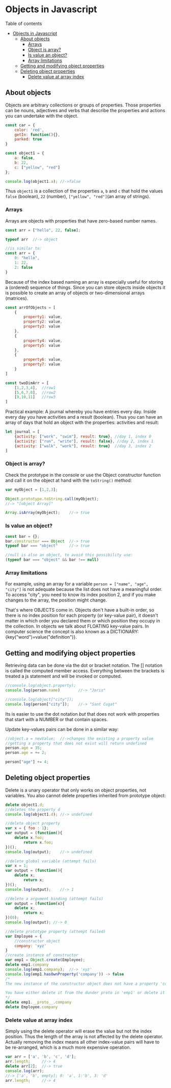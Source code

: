 # Objects in Javascript
Table of contents
- [Objects in Javascript](#objects-in-javascript)
	- [About objects](#about-objects)
		- [Arrays](#arrays)
		- [Object is array?](#object-is-array)
		- [Is value an object?](#is-value-an-object)
		- [Array limitations](#array-limitations)
	- [Getting and modifying object properties](#getting-and-modifying-object-properties)
	- [Deleting object properties](#deleting-object-properties)
		- [Delete value at array index](#delete-value-at-array-index)

## About objects
Objects are arbitrary collections or groups of properties. Those properties can be nouns, adjectives and verbs that describe the properties and actions you can undertake with the object.
```js
const car = {
	color: 'red', 
	getIn: function(){}, 
	parked: true
}

const object1 = {
	a: false,
	b: 22,
	c: ["yellow", "red"]
};

console.log(object1.a); //->false
```
Thus `object1` is a collection of the properties `a`, `b` and `c` that hold the values `false` (boolean), `22` (number), `["yellow", "red"]`(an array of strings).

### Arrays
Arrays are objects with properties that have zero-based number names.
```js
const arr = ["hello", 22, false]; 

typeof arr	//-> object

//is similar to:
const arr = {
	0: "hello",
	1: 22,
	2: false	
}
```
Because of the index based naming an array is especially useful for storing a (ordered) sequence of things. Since you can store objects inside objects it is possible to create an array of objects or two-dimensional arrays (matrices).
```js
const arrOfObjects = [
	{
		property1: value, 
		property2: value, 
		property3: value
	},
	{
		property4: value, 
		property5: value
	},
	{
		property6: value, 
		property7: value
	}	
]

const twoDimArr = [
	[1,2,3,4],	//row1
	[5,6,7,8],	//row2
	[9,10,11]	//row3
]
```
Practical example: A journal whereby you have entries every day. Inside every day you have activities and a result (boolean). Thus you can have an array of days that hold an object with the properties: activities and result:
```js
let journal = [
	{activity: ["work", "swim"], result: true}, //day 1, index 0
	{activity: ["run", "write"], result: false}, //day 2, index 1
	{activity: ["walk", "work"], result: true}	//day 3, index 2 
]
```
### Object is array?
Check the prototype in the console or use the Object constructor function and call it on the object at hand with the `toString()` method:
```js
var myObject = [1,2,3];

Object.prototype.toString.call(myObject);	
//-> "[object Array]"

Array.isArray(myObject);	//-> true
```

### Is value an object?
```js
const bar = {};
bar.constructor === Object	//-> true
typeof bar === "object"		//-> true

//null is also an object, to avoid this possibility use:
(typeof bar === "object" && bar !== null)
```
### Array limitations
For example, using an array for a variable `person = ["name", "age", "city"]` is not adequate because the list does not have a meaningful order. To access "city", you need to know its index position 2, and if you make changes to the array, the position might change.

That's where OBJECTS come in. Objects don't have a built-in order, so there is no index position for each property (or key-value pair), it doesn't matter in which order you declared them or which position they occupy in the collection. In objects we talk about FLOATING key-value pairs. In computer science the concept is also known as a DICTIONARY: {key("word")=value("definition")}.

## Getting and modifying object properties
Retrieving data can be done via the dot or bracket notation. The [] notation is called the computed member access. Everything between the brackets is treated a js statement and will be invoked or computed.
```js	
//console.log(object.property); 
console.log(person.name) 		//-> "Joris"

//console.log(object["city"]);
console.log(person["city"]); 	//-> "Sant Cugat"
```
Its is easier to use the dot notation *but* that does not work with properties that start with a NUMBER or that contain spaces.

Update key-values pairs can be done in a similar way:
```js
//object.a = newValue; 	//->changes the existing a property value
//getting a property that does not exist will return undefined 
person.age = 35;
person.age = += 2; 

person["age"] += 4;
```
## Deleting object properties
Delete is a unary operator that only works on object properties, not variables. You also cannot delete properties inherited from prototype object:
```js
delete object1.d; 
//deletes the property d
console.log(object1.d); //-> undefined 

//delete object property
var x = { foo : 1};
var output = (function(){
	delete x.foo;
    	return x.foo;
})();
console.log(output);	//-> undefined

//delete global variable (attempt fails)
var x = 1;
var output = (function(){
	delete x;
    	return x;
})();
console.log(output);	//-> 1

//delete a argument binding (attempt fails)
var output = (function(x){
	delete x;
    	return x;
})(0);
console.log(output); //-> 0

//delete prototype property (attempt failed)
var Employee = {
	//constructor object
	company: 'xyz'
}
//create instance of constructor
var emp1 = Object.create(Employee);
delete emp1.company
console.log(emp1.company);	//-> 'xyz'
console.log(emp1.hasOwnProperty('company')) -> false
/*
The new instance of the constructor object does not have a property 'company'. It is an inherited property on the constructor object.

You have either delete it from the dunder proto in 'emp1' or delete it from the Employee constructor object:
*/
delete emp1.__proto__.company
delete Employee.company
```
### Delete value at array index
Simply using the delete operator will erase the value but not the index position. Thus the length of the array is not affected by the delete operator. Actually removing the index means all other index-value pairs will have to be re-arranged, which is a much more expensive operation.
```js
var arr = ['a', 'b', 'c', 'd'];
arr.length; 	//-> 4
delete arr[2];	//-> true
console.log(arr);	
//-> ['a', 'b', empty]; 0: 'a', 1:'b', 3: 'd'
arr.length; 	//-> 4
